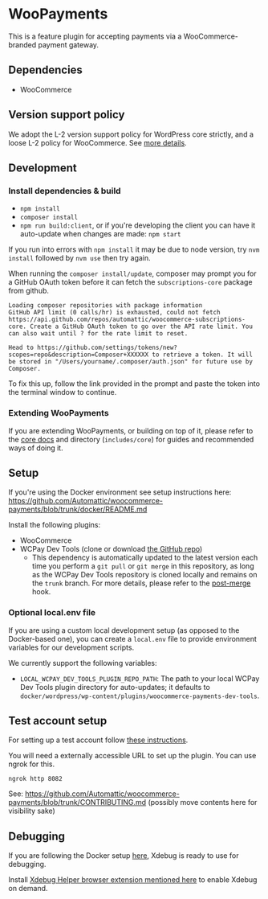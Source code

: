 # WooPayments

This is a feature plugin for accepting payments via a WooCommerce-branded payment gateway.

## Dependencies

-   WooCommerce

## Version support policy

We adopt the L-2 version support policy for WordPress core strictly, and a loose L-2 policy for WooCommerce. See [more details](./docs/version-support-policy.md).

## Development

### Install dependencies & build

-   `npm install`
-   `composer install`
-   `npm run build:client`, or if you're developing the client you can have it auto-update when changes are made: `npm start`

If you run into errors with `npm install` it may be due to node version, try `nvm install` followed by `nvm use` then try again.

When running the `composer install/update`, composer may prompt you for a GitHub OAuth token before it can fetch the `subscriptions-core` package from github.

```
Loading composer repositories with package information
GitHub API limit (0 calls/hr) is exhausted, could not fetch https://api.github.com/repos/automattic/woocommerce-subscriptions-core. Create a GitHub OAuth token to go over the API rate limit. You can also wait until ? for the rate limit to reset.

Head to https://github.com/settings/tokens/new?scopes=repo&description=Composer+XXXXXX to retrieve a token. It will be stored in "/Users/yourname/.composer/auth.json" for future use by Composer.
```

To fix this up, follow the link provided in the prompt and paste the token into the terminal window to continue.

### Extending WooPayments

If you are extending WooPayments, or building on top of it, please refer to the [core docs](includes/core/README.md) and directory (`includes/core`) for guides and recommended ways of doing it.

## Setup

If you're using the Docker environment see setup instructions here:
https://github.com/Automattic/woocommerce-payments/blob/trunk/docker/README.md

Install the following plugins:

-   WooCommerce
-   WCPay Dev Tools (clone or download [the GitHub repo](https://github.com/Automattic/woocommerce-payments-dev-tools))
    - This dependency is automatically updated to the latest version each time you perform a `git pull` or `git merge` in this repository, as long as the WCPay Dev Tools repository is cloned locally and remains on the `trunk` branch. For more details, please refer to the [post-merge](.husky/post-merge) hook.

### Optional local.env file

If you are using a custom local development setup (as opposed to the Docker-based one), you can create a `local.env` file to provide environment variables for our development scripts.

We currently support the following variables:

-   `LOCAL_WCPAY_DEV_TOOLS_PLUGIN_REPO_PATH`: The path to your local WCPay Dev Tools plugin directory for auto-updates; it defaults to `docker/wordpress/wp-content/plugins/woocommerce-payments-dev-tools`.

## Test account setup

For setting up a test account follow [these instructions](https://woocommerce.com/document/woopayments/testing-and-troubleshooting/sandbox-mode/).

You will need a externally accessible URL to set up the plugin. You can use ngrok for this.

`ngrok http 8082`

See: https://github.com/Automattic/woocommerce-payments/blob/trunk/CONTRIBUTING.md (possibly move contents here for visibility sake)

## Debugging

If you are following the Docker setup [here](https://github.com/Automattic/woocommerce-payments/blob/trunk/docker/README.md), Xdebug is ready to use for debugging.

Install [Xdebug Helper browser extension mentioned here](https://xdebug.org/docs/remote) to enable Xdebug on demand.
